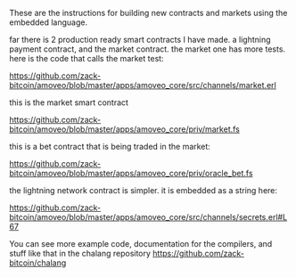 These are the instructions for building new contracts and markets using the embedded language.

 far there is 2 production ready smart contracts I have made. a lightning payment contract, and the market contract. the market one has more tests.
 here is the code that calls the market test:

https://github.com/zack-bitcoin/amoveo/blob/master/apps/amoveo_core/src/channels/market.erl

this is the market smart contract

https://github.com/zack-bitcoin/amoveo/blob/master/apps/amoveo_core/priv/market.fs

this is a bet contract that is being traded in the market:

https://github.com/zack-bitcoin/amoveo/blob/master/apps/amoveo_core/priv/oracle_bet.fs

the lightning network contract is simpler. it is embedded as a string here:

https://github.com/zack-bitcoin/amoveo/blob/master/apps/amoveo_core/src/channels/secrets.erl#L67


You can see more example code, documentation for the compilers, and stuff like that in the chalang repository https://github.com/zack-bitcoin/chalang
